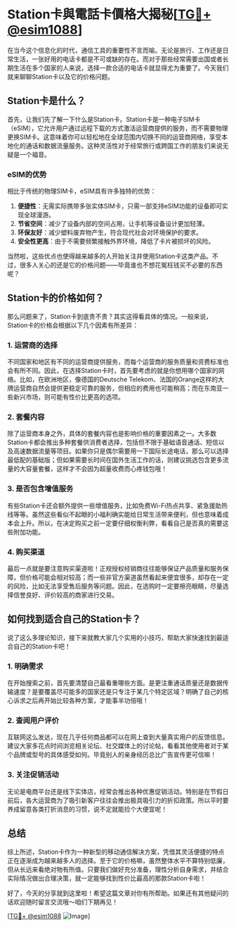 # Station卡與電話卡價格大揭秘[[TG💪+ @esim1088](https://t.me/s/esim1088)]

在当今这个信息化的时代，通信工具的重要性不言而喻。无论是旅行、工作还是日常生活，一张好用的电话卡都是不可或缺的存在。而对于那些经常需要出国或者长期生活在多个国家的人来说，选择一款合适的电话卡就显得尤为重要了。今天我们就来聊聊Station卡以及它的价格问题。

## Station卡是什么？

首先，让我们先了解一下什么是Station卡。Station卡是一种电子SIM卡（eSIM），它允许用户通过远程下载的方式激活运营商提供的服务，而不需要物理更换SIM卡。这意味着你可以轻松地在全球范围内切换不同的运营商网络，享受本地化的通话和数据流量服务。这种灵活性对于经常旅行或跨国工作的朋友们来说无疑是一个福音。

### eSIM的优势

相比于传统的物理SIM卡，eSIM具有许多独特的优势：

1. **便捷性**：无需实际携带多张实体SIM卡，只需一部支持eSIM功能的设备即可实现全球漫游。
2. **节省空间**：减少了设备内部的空间占用，让手机等设备设计更加轻薄。
3. **环保友好**：减少塑料废弃物产生，符合现代社会对环境保护的要求。
4. **安全性更高**：由于不需要频繁接触外界环境，降低了卡片被损坏的风险。

当然啦，这些优点也使得越来越多的人开始关注并使用Station卡这类产品。不过，很多人关心的还是它的价格问题——毕竟谁也不想花冤枉钱买不必要的东西呢？

## Station卡的价格如何？

那么问题来了，Station卡到底贵不贵？其实这得看具体的情况。一般来说，Station卡的价格会根据以下几个因素有所差异：

### 1. 运营商的选择

不同国家和地区有不同的运营商提供服务，而每个运营商的服务质量和资费标准也会有所不同。因此，在选择Station卡时，首先要考虑的就是你想用哪个国家的网络。比如，在欧洲地区，像德国的Deutsche Telekom、法国的Orange这样的大牌运营商自然会提供更稳定可靠的服务，但相应的费用也可能稍高；而在东南亚一些新兴市场，则可能有性价比更高的选项。

### 2. 套餐内容

除了运营商本身之外，具体的套餐内容也是影响价格的重要因素之一。大多数Station卡都会推出多种套餐供消费者选择，包括但不限于基础语音通话、短信以及高速数据流量等项目。如果你只是偶尔需要用一下国际长途电话，那么可以选择最低配的基础版；但如果需要长时间在国外生活工作的话，则建议挑选包含更多流量的大容量套餐，这样才不会因为超量收费而心疼钱包哦！

### 3. 是否包含增值服务

有些Station卡还会额外提供一些增值服务，比如免费Wi-Fi热点共享、紧急援助热线等等。虽然这些看似不起眼的小福利确实能给日常生活带来便利，但也意味着成本会上升。所以，在决定购买之前一定要仔细权衡利弊，看看自己是否真的需要这些附加功能。

### 4. 购买渠道

最后一点就是要注意购买渠道啦！正规授权经销商往往能够保证产品质量和服务保障，但价格可能会相对较高；而一些非官方渠道虽然看起来便宜很多，却存在一定的风险，比如无法享受售后服务等问题。因此，在选购时一定要擦亮眼睛，尽量选择信誉良好、评价较高的商家进行交易。

## 如何找到适合自己的Station卡？

说了这么多理论知识，接下来就教大家几个实用的小技巧，帮助大家快速找到最适合自己的Station卡吧！

### 1. 明确需求

在开始搜索之前，首先要清楚自己最看重哪些方面。是更注重通话质量还是数据传输速度？是要覆盖尽可能多的国家还是只专注于某几个特定区域？明确了自己的核心诉求之后再开始比较各种方案，才能事半功倍哦！

### 2. 查阅用户评价

互联网这么发达，现在几乎任何商品都可以在网上查到大量真实用户的反馈信息。建议大家多花点时间浏览相关论坛、社交媒体上的讨论帖，看看其他使用者对于某个品牌或型号的具体感受如何。毕竟别人的亲身经历总比广告宣传更可信嘛！

### 3. 关注促销活动

无论是电商平台还是线下实体店，经常会推出各种优惠促销活动。特别是在节假日前后，各大运营商为了吸引新客户往往会推出极具吸引力的折扣政策。所以平时要养成留意各类打折消息的习惯，说不定就能捡个大便宜呢！

## 总结

综上所述，Station卡作为一种新型的移动通信解决方案，凭借其灵活便捷的特点正在逐渐成为越来越多人的选择。至于它的价格嘛，虽然整体水平不算特别低廉，但从长远来看绝对物有所值。只要我们做好充分准备，理性分析自身需求，并结合实际情况做出合理决策，就一定能够找到性价比最高的那款Station卡啦！

好了，今天的分享就到这里啦！希望这篇文章对你有所帮助。如果还有其他疑问的话欢迎随时留言交流哦～咱们下期再见！

[[TG💪+ @esim1088](https://t.me/s/esim1088) ![Image](https://i.postimg.cc/4NQfJmqS/Snipaste-2025-05-13-00-14-12.png)]